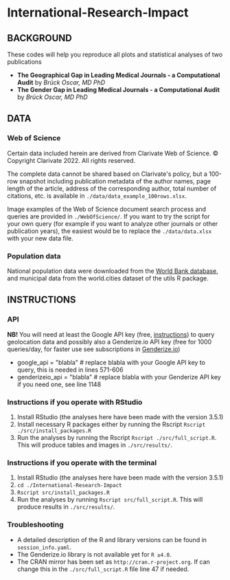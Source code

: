 # International-Research-Impact

## BACKGROUND
These codes will help you reproduce all plots and statistical analyses of two publications  
- **The Geographical Gap in Leading Medical Journals - a Computational Audit** by *Brück Oscar, MD PhD*  
- **The Gender Gap in Leading Medical Journals - a Computational Audit** by *Brück Oscar, MD PhD*  


## DATA
### Web of Science
Certain data included herein are derived from Clarivate Web of Science. © Copyright Clarivate 2022. All rights reserved.  

The complete data cannot be shared based on Clarivate's policy, but a 100-row snapshot including publication metadata of the author names, page length of the article, address of the corresponding author, total number of citations, etc. is available in `./data/data_example_100rows.xlsx`.  

Image examples of the Web of Science document search process and queries are provided in `./WebOfScience/`. If you want to try the script for your own query (for example if you want to analyze other journals or other publication years), the easiest would be to replace the `./data/data.xlsx` with your new data file.

### Population data
National population data were downloaded from the [World Bank database](https://data.worldbank.org/indicator/SP.POP.TOTL), and municipal data from the world.cities dataset of the utils R package.


## INSTRUCTIONS

### API
**NB!** You will need at least the Google API key (free, [instructions](https://developers.google.com/maps/documentation/places/web-service/cloud-setup)) to query geolocation data and possibly also a Genderize.io API key (free for 1000 queries/day, for faster use see subscriptions in [Genderize.io](https://store.genderize.io/usage))
- google_api = "blabla"              # replace blabla with your Google API key to query, this is needed in lines 571-606  
- genderizeio_api = "blabla"         # replace blabla with your Genderize API key if you need one, see line 1148

### Instructions if you operate with RStudio
1. Install RStudio (the analyses here have been made with the version 3.5.1)
2. Install necessary R packages either by running the Rscript `Rscript ./src/install_packages.R`
3. Run the analyses by running the Rscript `Rscript ./src/full_script.R`. This will produce tables and images in `./src/results/`.

### Instructions if you operate with the terminal
1. Install RStudio (the analyses here have been made with the version 3.5.1)
2. `cd ./International-Research-Impact`
3. `Rscript src/install_packages.R`
4. Run the analyses by running `Rscript src/full_script.R`. This will produce results in `./src/results/`.

### Troubleshooting
- A detailed description of the R and library versions can be found in `session_info.yaml`.
- The Genderize.io library is not available yet for `R ≥4.0`.
- The CRAN mirror has been set as `http://cran.r-project.org`. If can change this in the `./src/full_script.R` file line 47 if needed.